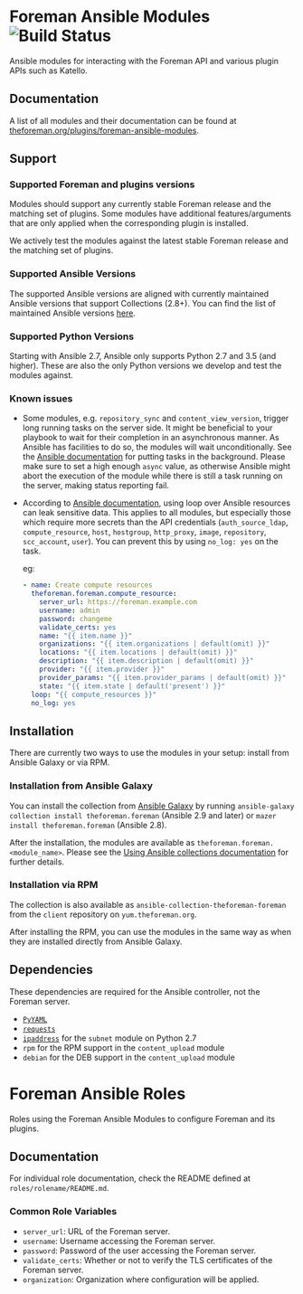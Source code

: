 # Foreman Ansible Modules ![Build Status](https://github.com/theforeman/foreman-ansible-modules/workflows/CI/badge.svg)

Ansible modules for interacting with the Foreman API and various plugin APIs such as Katello.

## Documentation

A list of all modules and their documentation can be found at [theforeman.org/plugins/foreman-ansible-modules](https://theforeman.org/plugins/foreman-ansible-modules/).

## Support

### Supported Foreman and plugins versions

Modules should support any currently stable Foreman release and the matching set of plugins.
Some modules have additional features/arguments that are only applied when the corresponding plugin is installed.

We actively test the modules against the latest stable Foreman release and the matching set of plugins.

### Supported Ansible Versions

The supported Ansible versions are aligned with currently maintained Ansible versions that support Collections (2.8+).
You can find the list of maintained Ansible versions [here](https://docs.ansible.com/ansible/latest/reference_appendices/release_and_maintenance.html#release-status).

### Supported Python Versions

Starting with Ansible 2.7, Ansible only supports Python 2.7 and 3.5 (and higher). These are also the only Python versions we develop and test the modules against.

### Known issues

* Some modules, e.g. `repository_sync` and `content_view_version`, trigger long running tasks on the server side. It might be beneficial to your playbook to wait for their completion in an asynchronous manner.
  As Ansible has facilities to do so, the modules will wait unconditionally. See the [Ansible documentation](https://docs.ansible.com/ansible/latest/user_guide/playbooks_async.html) for putting tasks in the background.
  Please make sure to set a high enough `async` value, as otherwise Ansible might abort the execution of the module while there is still a task running on the server, making status reporting fail.

* According to [Ansible documentation](https://docs.ansible.com/ansible/latest/user_guide/playbooks_loops.html), using loop over Ansible resources can leak sensitive data. This applies to all modules, but especially those which require more secrets than the API credentials (`auth_source_ldap`, `compute_resource`, `host`, `hostgroup`, `http_proxy`, `image`, `repository`, `scc_account`, `user`). You can prevent this by using `no_log: yes` on the task.
  
  eg:
   ```yaml
   - name: Create compute resources
     theforeman.foreman.compute_resource:
       server_url: https://foreman.example.com
       username: admin
       password: changeme
       validate_certs: yes
       name: "{{ item.name }}"
       organizations: "{{ item.organizations | default(omit) }}"
       locations: "{{ item.locations | default(omit) }}"
       description: "{{ item.description | default(omit) }}"
       provider: "{{ item.provider }}"
       provider_params: "{{ item.provider_params | default(omit) }}"
       state: "{{ item.state | default('present') }}"
     loop: "{{ compute_resources }}"
     no_log: yes
   ```

## Installation

There are currently two ways to use the modules in your setup: install from Ansible Galaxy or via RPM.

### Installation from Ansible Galaxy

You can install the collection from [Ansible Galaxy](https://galaxy.ansible.com/theforeman/foreman) by running `ansible-galaxy collection install theforeman.foreman` (Ansible 2.9 and later) or `mazer install theforeman.foreman` (Ansible 2.8).

After the installation, the modules are available as `theforeman.foreman.<module_name>`. Please see the [Using Ansible collections documentation](https://docs.ansible.com/ansible/devel/user_guide/collections_using.html) for further details.

### Installation via RPM

The collection is also available as `ansible-collection-theforeman-foreman` from the `client` repository on `yum.theforeman.org`.

After installing the RPM, you can use the modules in the same way as when they are installed directly from Ansible Galaxy.

## Dependencies

These dependencies are required for the Ansible controller, not the Foreman server. 

* [`PyYAML`](https://pypi.org/project/PyYAML/)
* [`requests`](https://pypi.org/project/requests/)
* [`ipaddress`](https://pypi.org/project/ipaddress/) for the `subnet` module on Python 2.7
* `rpm` for the RPM support in the `content_upload` module
* `debian` for the DEB support in the `content_upload` module

# Foreman Ansible Roles

Roles using the Foreman Ansible Modules to configure Foreman and its plugins.

## Documentation

For individual role documentation, check the README defined at `roles/rolename/README.md`.

### Common Role Variables

- `server_url`: URL of the Foreman server.
- `username`: Username accessing the Foreman server.
- `password`: Password of the user accessing the Foreman server.
- `validate_certs`: Whether or not to verify the TLS certificates of the Foreman server.
- `organization`: Organization where configuration will be applied.
